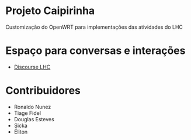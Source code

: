 # Projeto Caipirinha
Customização do OpenWRT para implementações das atividades do LHC

# Espaço para conversas e interações
- [Discourse LHC](https://discourse.lhc.net.br/c/Item-incomum-computaC3A7C3A3o-clC3A1ssica/11)

# Contribuidores
- Ronaldo Nunez
- Tiage Fidel
- Douglas Esteves
- Sicka
- Éliton
